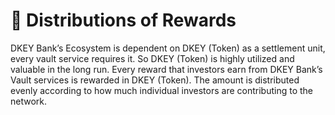 # 🎁 Distributions of Rewards

DKEY Bank’s Ecosystem is dependent on DKEY (Token) as a settlement unit, every vault service requires it. So DKEY (Token) is highly utilized and valuable in the long run. Every reward that investors earn from DKEY Bank’s Vault services is rewarded in DKEY (Token). The amount is distributed evenly according to how much individual investors are contributing to the network.
